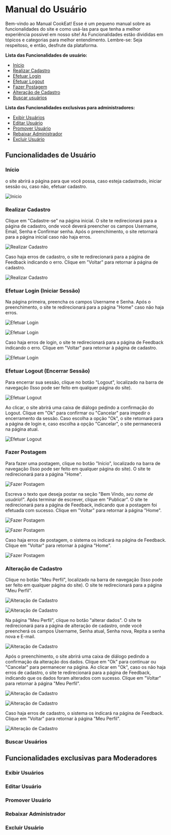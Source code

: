 # Manual do Usuário

Bem-vindo ao Manual CookEat! Esse é um pequeno manual sobre as funcionalidades do site e como usá-las para que tenha a melhor experiência possivel em nosso site! As Funcionalidades estão divididas em tópicos e categorias para melhor entendimento. Lembre-se: Seja respeitoso, e então, desfrute da plataforma.

**Lista das Funcionalidades de usuário:**

 - [Início](#Início)
 - [Realizar Cadastro](#Realizar-Cadastro)
 - [Efetuar Login](#Efetuar-Login) 
 - [Efetuar Logout](#Efetuar-Logout)
 - [Fazer Postagem](#Fazer-Postagem)
 - [Alteração de Cadastro](#Alteração-de-Cadastro)
 - [Buscar usuários](#Buscar-Usuários)
 

**Lista das Funcionalidades exclusivas para administradores:**
 
 - [Exibir Usuários](#Exibir-Usuários)
 - [Editar Usuário ](#Editar-Usuário)
 - [Promover Usuário](#Promover-Usuário)
 - [Rebaixar Administrador](#Rebaixar-Administrador)
 - [Excluir Usuário](#Excluir-Usuário)

## Funcionalidades de Usuário



### Início 

o site abrirá a página para que você possa, caso esteja cadastrado, iniciar sessão ou, caso não, efetuar cadastro.

![Inicio](imagens-do-manual/início_1.png)



### Realizar Cadastro

Clique em "Cadastre-se" na página inicial. O site te redirecionará para a página de cadastro, onde você deverá preencher os campos Username, Email, Senha e Confirmar senha.
Após o preenchimento, o site retornará para a página inicial caso não haja erros. 

![Realizar Cadastro](imagens-do-manual/cadastro_1.png)


Caso haja erros de cadastro, o site te redirecionará para a página de Feedback indicando o erro. Clique em "Voltar" para retornar à página de cadastro.

![Realizar Cadastro](imagens-do-manual/cadastro_2.png)



### Efetuar Login (Iniciar Sessão)

Na página primeira, preencha os campos Username e Senha. Após o preenchimento, o site te redirecionará para a página "Home" caso não haja erros.

![Efetuar Login](imagens-do-manual/login_1.png)

![Efetuar Login](imagens-do-manual/home_1.png)


Caso haja erros de login, o site te redirecionará para a página de Feedback indicando o erro. Clique em "Voltar" para retornar à página de cadastro.

![Efetuar Login](imagens-do-manual/login_2.png)



### Efetuar Logout (Encerrar Sessão)

Para encerrar sua sessão, clique no botão "Logout", localizado na barra de navegação (Isso pode ser feito em qualquer página do site).

![Efetuar Logout](imagens-do-manual/navbar_1.png)


Ao clicar, o site abrirá uma caixa de diálogo pedindo a confirmação do Logout. Clique em "Ok" para confirmar ou "Cancelar" para impedir o encerramento da sessão. Caso escolha a opção "Ok", o site retornará para a página de login e, caso escolha a opção "Cancelar", o site permanecerá na página atual.

![Efetuar Logout](imagens-do-manual/Logout_1.png)



### Fazer Postagem

Para fazer uma postagem, clique no botão "Início", localizado na barra de navegação (Isso pode ser feito em qualquer página do site). O site te redirecionará para a página "Home".

![Fazer Postagem](imagens-do-manual/navbar_1.png)


Escreva o texto que deseja postar na seção "Bem Vindo, *seu nome de usuário*!". Após terminar de escrever, clique em "Publicar". O site te redirecionará para a página de Feedback, indicando que a postagem foi efetuada com sucesso. Clique em "Voltar" para retornar à página "Home".

![Fazer Postagem](imagens-do-manual/home_1.png)

![Fazer Postagem](imagens-do-manual/postar_2.png)


Caso haja erros de postagem, o sistema os indicará na página de Feedback. Clique em "Voltar" para retornar à página "Home".

![Fazer Postagem](imagens-do-manual/postar_1.png)



### Alteração de Cadastro

Clique no botão "Meu Perfil", localizado na barra de navegação (Isso pode ser feito em qualquer página do site). O site te redirecionará para a página "Meu Perfil".

![Alteração de Cadastro](imagens-do-manual/navbar_1.png)

![Alteração de Cadastro](imagens-do-manual/alteracao_de_cadastro_1.png)


Na página "Meu Perfil", clique no botão "alterar dados". O site te redirecionará para a página de alteração de cadastro, onde você preencherá os campos Username, Senha atual, Senha nova, Repita a senha nova e E-mail.

![Alteração de Cadastro](imagens-do-manual/alteracao_de_cadastro_2.png)

 Após o preenchimento, o site abrirá uma caixa de diálogo pedindo a confirmação da alteração dos dados. Clique em "Ok" para continuar ou "Cancelar" para permanecer na página. Ao clicar em "Ok", caso os não haja erros de cadastro, o site te redirecionará para a página de Feedback, indicando que os dados foram alterados com sucesso. Clique em "Voltar" para retornar à página "Meu Perfil".
 
![Alteração de Cadastro](imagens-do-manual/alteracao_de_cadastro_3.png)

![Alteração de Cadastro](imagens-do-manual/alteracao_de_cadastro_5.png)


Caso haja erros de cadastro, o sistema os indicará na página de Feedback. Clique em "Voltar" para retornar à página "Meu Perfil".

![Alteração de Cadastro](imagens-do-manual/alteracao_de_cadastro_4.png)
 



### Buscar Usuários




## Funcionalidades exclusivas para Moderadores




### Exibir Usuários



### Editar Usuário



### Promover Usuário



### Rebaixar Administrador



### Excluir Usuário

